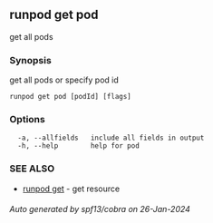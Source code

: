 ## runpod get pod

get all pods

### Synopsis

get all pods or specify pod id

```
runpod get pod [podId] [flags]
```

### Options

```
  -a, --allfields   include all fields in output
  -h, --help        help for pod
```

### SEE ALSO

* [runpod get](runpod_get.md)	 - get resource

###### Auto generated by spf13/cobra on 26-Jan-2024
